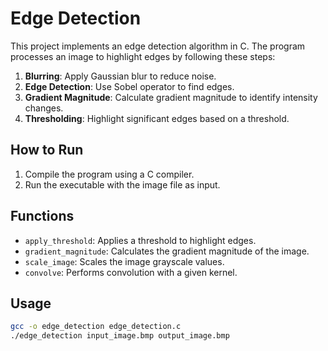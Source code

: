 # Edge Detection

This project implements an edge detection algorithm in C. The program processes an image to highlight edges by following these steps:

1. **Blurring**: Apply Gaussian blur to reduce noise.
2. **Edge Detection**: Use Sobel operator to find edges.
3. **Gradient Magnitude**: Calculate gradient magnitude to identify intensity changes.
4. **Thresholding**: Highlight significant edges based on a threshold.

## How to Run
1. Compile the program using a C compiler.
2. Run the executable with the image file as input.

## Functions
- `apply_threshold`: Applies a threshold to highlight edges.
- `gradient_magnitude`: Calculates the gradient magnitude of the image.
- `scale_image`: Scales the image grayscale values.
- `convolve`: Performs convolution with a given kernel.

## Usage
```bash
gcc -o edge_detection edge_detection.c
./edge_detection input_image.bmp output_image.bmp
